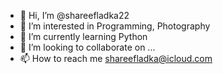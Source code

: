 - 👋 Hi, I’m @shareefladka22
- 👀 I’m interested in Programming, Photography
- 🌱 I’m currently learning Python
- 💞️ I’m looking to collaborate on ...
- 📫 How to reach me shareefladka@icloud.com

<!---
shareefladka22/shareefladka22 is a ✨ special ✨ repository because its `README.md` (this file) appears on your GitHub profile.
You can click the Preview link to take a look at your changes.
--->
